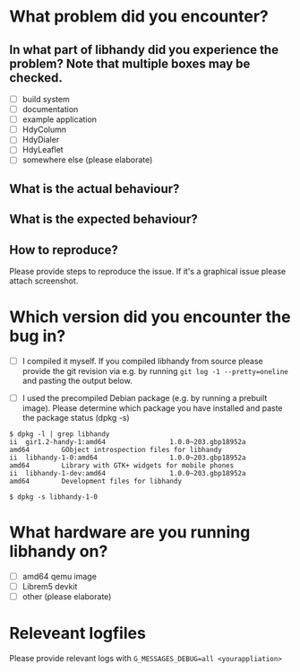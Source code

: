 # What problem did you encounter?

## In what part of libhandy did you experience the problem? Note that multiple boxes may be checked.

 - [ ] build system
 - [ ] documentation
 - [ ] example application
 - [ ] HdyColumn
 - [ ] HdyDialer
 - [ ] HdyLeaflet
 - [ ] somewhere else (please elaborate)

## What is the actual behaviour?

## What is the expected behaviour?

## How to reproduce?

  Please provide steps to reproduce the issue. If it's a graphical issue please
  attach screenshot.

# Which version did you encounter the bug in?

 - [ ] I compiled it myself. If you compiled libhandy from source please provide the
   git revision via e.g. by running ``git log -1 --pretty=oneline`` and pasting
   the output below.

 - [ ] I used the precompiled Debian package (e.g. by running a prebuilt
   image). Please determine which package you have installed and paste the package status (dpkg -s)

```
$ dpkg -l | grep libhandy
ii  gir1.2-handy-1:amd64                1.0.0~203.gbp18952a                     amd64        GObject introspection files for libhandy
ii  libhandy-1-0:amd64                  1.0.0~203.gbp18952a                     amd64        Library with GTK+ widgets for mobile phones
ii  libhandy-1-dev:amd64                1.0.0~203.gbp18952a                     amd64        Development files for libhandy

$ dpkg -s libhandy-1-0
```

# What hardware are you running libhandy on?

 - [ ] amd64 qemu image
 - [ ] Librem5 devkit
 - [ ] other (please elaborate)

# Releveant logfiles

  Please provide relevant logs with ``G_MESSAGES_DEBUG=all <yourappliation>``

